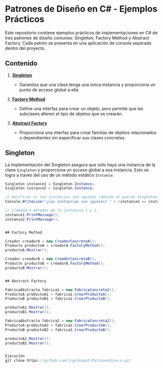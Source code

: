 # Patrones de Diseño en C# - Ejemplos Prácticos

Este repositorio contiene ejemplos prácticos de implementaciones en C# de tres patrones de diseño comunes: Singleton, Factory Method y Abstract Factory. Cada patrón se presenta en una aplicación de consola separada dentro del proyecto.

## Contenido

1. [**Singleton**](#singleton)
    - Garantiza que una clase tenga una única instancia y proporciona un punto de acceso global a ella.

2. [**Factory Method**](#factory-method)
    - Define una interfaz para crear un objeto, pero permite que las subclases alteren el tipo de objetos que se crearán.

3. [**Abstract Factory**](#abstract-factory)
    - Proporciona una interfaz para crear familias de objetos relacionados o dependientes sin especificar sus clases concretas.

## Singleton

La implementación del Singleton asegura que solo haya una instancia de la clase `Singleton` y proporciona un acceso global a esa instancia. Esto se logra a través del uso de un método estático `Instance`.

```csharp
Singleton instance1 = Singleton.Instance;
Singleton instance2 = Singleton.Instance;

// Verificar si las instancias son iguales (debido al patrón Singleton).
Console.WriteLine("¿Las instancias son iguales? " + (instance1 == instance2));

// Llamada a métodos de la instancia 1 y 2.
instance1.PrintMessage();
instance2.PrintMessage();


## Factory Method

Creador creadorA = new CreadorConcretoA();
Producto productoA = creadorA.FactoryMethod();
productoA.Mostrar();

Creador creadorB = new CreadorConcretoB();
Producto productoB = creadorB.FactoryMethod();
productoB.Mostrar();


## Abstract Factory

FabricaAbstracta fabrica1 = new FabricaConcreta1();
ProductoA productoA1 = fabrica1.CrearProductoA();
ProductoB productoB1 = fabrica1.CrearProductoB();

productoA1.Mostrar();
productoB1.Mostrar();

FabricaAbstracta fabrica2 = new FabricaConcreta2();
ProductoA productoA2 = fabrica2.CrearProductoA();
ProductoB productoB2 = fabrica2.CrearProductoB();

productoA2.Mostrar();
productoB2.Mostrar();


Ejecución
git clone https://github.com/jrgchvzpnt/PatronesDise-o.git

